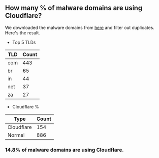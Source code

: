 ## How many % of malware domains are using Cloudflare?


We downloaded the malware domains from [here](https://urlhaus.abuse.ch) and filter out duplicates.
Here's the result.


[//]: # (start replacement)


- Top 5 TLDs

| TLD | Count |
| --- | --- |
| com | 443 |
| br | 65 |
| in | 44 |
| net | 37 |
| za | 27 |


- Cloudflare %

| Type | Count |
| --- | --- |
| Cloudflare | 154 |
| Normal | 886 |


### 14.8% of malware domains are using Cloudflare.